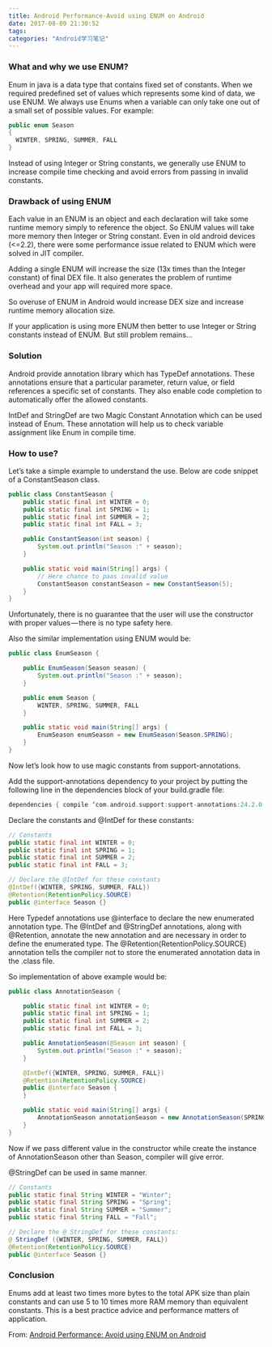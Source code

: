 ```yaml
---
title: Android Performance-Avoid using ENUM on Android
date: 2017-08-09 21:30:52
tags:
categories: "Android学习笔记"
---
```


### What and why we use ENUM?

Enum in java is a data type that contains fixed set of constants. When we required predefined set of values which represents some kind of data, we use ENUM. We always use Enums when a variable can only take one out of a small set of possible values. For example:

```java
public enum Season
{
  WINTER, SPRING, SUMMER, FALL
}
```

Instead of using Integer or String constants, we generally use ENUM to increase compile time checking and avoid errors from passing in invalid constants.

<!--more-->

### Drawback of using ENUM

Each value in an ENUM is an object and each declaration will take some runtime memory simply to reference the object. So ENUM values will take more memory then Integer or String constant. Even in old android devices (<=2.2), there were some performance issue related to ENUM which were solved in JIT compiler.

Adding a single ENUM will increase the size (13x times than the Integer constant) of final DEX file. It also generates the problem of runtime overhead and your app will required more space.

So overuse of ENUM in Android would increase DEX size and increase runtime memory allocation size.

If your application is using more ENUM then better to use Integer or String constants instead of ENUM. But still problem remains…

### Solution

Android provide annotation library which has TypeDef annotations. These annotations ensure that a particular parameter, return value, or field references a specific set of constants. They also enable code completion to automatically offer the allowed constants.

IntDef and StringDef are two Magic Constant Annotation which can be used instead of Enum. These annotation will help us to check variable assignment like Enum in compile time.

### How to use?

Let’s take a simple example to understand the use. Below are code snippet of a ConstantSeason class.

```java
public class ConstantSeason {
    public static final int WINTER = 0;
    public static final int SPRING = 1;
    public static final int SUMMER = 2;
    public static final int FALL = 3;

    public ConstantSeason(int season) {
        System.out.println("Season :" + season);
    }

    public static void main(String[] args) {
        // Here chance to paas invalid value
        ConstantSeason constantSeason = new ConstantSeason(5);
    }
}
```

Unfortunately, there is no guarantee that the user will use the constructor with proper values — there is no type safety here.

Also the similar implementation using ENUM would be:

```java
public class EnumSeason {

    public EnumSeason(Season season) {
        System.out.println("Season :" + season);
    }

    public enum Season {
        WINTER, SPRING, SUMMER, FALL
    }

    public static void main(String[] args) {
        EnumSeason enumSeason = new EnumSeason(Season.SPRING);
    }
}
```

Now let’s look how to use magic constants from support-annotations.

Add the support-annotations dependency to your project by putting the following line in the dependencies block of your build.gradle file:

```gradle
dependencies { compile ‘com.android.support:support-annotations:24.2.0’ }
```

Declare the constants and @IntDef for these constants:

```java
// Constants
public static final int WINTER = 0;
public static final int SPRING = 1;
public static final int SUMMER = 2;
public static final int FALL = 3;

// Declare the @IntDef for these constants
@IntDef({WINTER, SPRING, SUMMER, FALL})
@Retention(RetentionPolicy.SOURCE)
public @interface Season {}
```

Here Typedef annotations use @interface to declare the new enumerated annotation type. The @IntDef and @StringDef annotations, along with @Retention, annotate the new annotation and are necessary in order to define the enumerated type. The @Retention(RetentionPolicy.SOURCE) annotation tells the compiler not to store the enumerated annotation data in the .class file.

So implementation of above example would be:

```java
public class AnnotationSeason {

    public static final int WINTER = 0;
    public static final int SPRING = 1;
    public static final int SUMMER = 2;
    public static final int FALL = 3;

    public AnnotationSeason(@Season int season) {
        System.out.println("Season :" + season);
    }

    @IntDef({WINTER, SPRING, SUMMER, FALL})
    @Retention(RetentionPolicy.SOURCE)
    public @interface Season {
    }

    public static void main(String[] args) {
        AnnotationSeason annotationSeason = new AnnotationSeason(SPRING);
    }
}
```

Now if we pass different value in the constructor while create the instance of AnnotationSeason other than Season, compiler will give error.

@StringDef can be used in same manner.

```java
// Constants
public static final String WINTER = "Winter";
public static final String SPRING = "Spring";
public static final String SUMMER = "Summer";
public static final String FALL = "Fall";

// Declare the @ StringDef for these constants:
@ StringDef ({WINTER, SPRING, SUMMER, FALL})
@Retention(RetentionPolicy.SOURCE)
public @interface Season {}
```

### Conclusion

Enums add at least two times more bytes to the total APK size than plain constants and can use 5 to 10 times more RAM memory than equivalent constants. This is a best practice advice and performance matters of application.

From: [Android Performance: Avoid using ENUM on Android](https://android.jlelse.eu/android-performance-avoid-using-enum-on-android-326be0794dc3)

